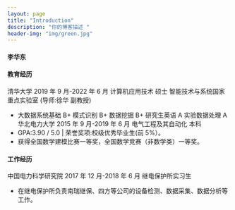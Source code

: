 ```yaml
---
layout: page
title: "Introduction"
description: "你的博客描述 " 
header-img: "img/green.jpg"
---
```


#### 李华东

#### 教育经历
清华大学  2019 年 9 月-2022 年 6 月
计算机应用技术 硕士 智能技术与系统国家重点实验室 (导师:徐华 副教授)
- 大数据系统基础 B+ 模式识别 B+ 数据挖掘 B+ 研究生英语 A 实验数据处理 A 
华北电力大学 2015 年 9 月-2019 年 6 月
电气工程及其自动化 本科
- GPA:3.90 / 5.0 | 荣誉奖项:校级优秀毕业生(前 5%）。
- 获得全国数学建模比赛一等奖，全国数学竞赛（非数学类）一等奖。
#### 工作经历
中国电力科学研究院 2017 年 12 月-2018 年 6 月
继电保护所实习生
- 在继电保护所负责南瑞继保、四方等公司的设备检测、数据采集、数据分析等工作。







